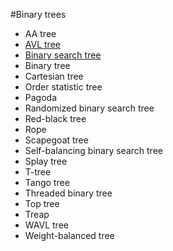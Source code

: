 #Binary trees
- AA tree
- [AVL tree](https://github.com/akul08/dswiki/blob/master/non-linear-data-structure/trees/avl.cpp)
- [Binary search tree](https://github.com/akul08/dswiki/blob/master/non-linear-data-structure/trees/bst.cpp)
- Binary tree
- Cartesian tree
- Order statistic tree
- Pagoda
- Randomized binary search tree
- Red-black tree
- Rope
- Scapegoat tree
- Self-balancing binary search tree
- Splay tree
- T-tree
- Tango tree
- Threaded binary tree
- Top tree
- Treap
- WAVL tree
- Weight-balanced tree